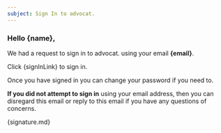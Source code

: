 ```yaml
---
subject: Sign In to advocat.
---
```


### Hello {name},

We had a request to sign in to advocat. using your email **{email}**.

Click {signInLink} to sign in.

Once you have signed in you can change your password if you need to.

**If you did not attempt to sign in** using your email address, then you can disregard this email or reply to this email if you have any questions of concerns.

{signature.md}
